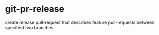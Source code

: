 # git-pr-release
create release pull-request that describes feature pull-requests between specified two branches.
